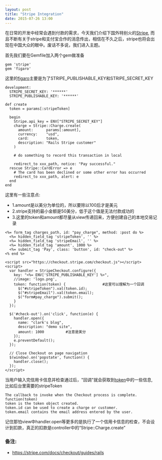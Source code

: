 ```yaml
---
layout: post
title: "Stripe Integration"
date: 2015-07-26 13:00
---
```


在日常的开发中经常会遇到付款的需求，今天我们介绍下国外特别火的[Stripe](https://stripe.com/), 而且不断有关于stripe和支付宝合作的消息传出，相信在不久之后，stripe也将会出现在中国大众的眼中。废话不多说，我们进入主题。

首先我们要在Gemfile加入两个gem做准备
```
gem 'stripe'
gem 'figaro'
```
这里的[figaro](https://github.com/laserlemon/figaro)主要是为了STRIPE_PUBLISHABLE_KEY和STRIPE_SECRET_KEY
```
development:
  STRIPE_SECRET_KEY: '******'
  STRIPE_PUBLISHABLE_KEY: '******'
```

```
def create
  token = params[:stripeToken]

  begin
    Stripe.api_key = ENV["STRIPE_SECRET_KEY"]
    charge = Stripe::Charge.create(
      amount:      params[:amount],
      currency:    "usd",
      card:        token,
      description: "Rails Stripe customer"
    )

    # do something to record this transaction in local

    redirect_to xxx_path, notice: "Pay successful."
  rescue Stripe::CardError => e
    # The card has been declined or some other error has occurred
    redirect_to xxx_path, alert: e
  end
end
```
这里有一些注意点:

* 1.amount是以美分为单位的，所以要除以100后才是美元
* 2.stripe支持的最小金额是50美分，低于这个值是无法付款成功的
* 3.这里的token和amount都尽量从view传递回来，方便创建自己的本地交易记录

```
<%= form_tag charges_path, id: "pay_charge", method: :post do %>
  <%= hidden_field_tag 'stripeToken', '' %>
  <%= hidden_field_tag 'stripeEmail', '' %>
  <%= hidden_field_tag 'amount', 1000 %>
  <%= submit_tag 'Pay', class: 'button', id: "check-out" %>
<% end %>

<script src="https://checkout.stripe.com/checkout.js"></script>
<script>
  var handler = StripeCheckout.configure({
    key: "<%= ENV['STRIPE_PUBLISHABLE_KEY'] %>",
    //image: 'logo.png',
    token: function(token) {                 #这里可以理解为一个回调
      $("#stripeToken").val(token.id);
      $("#stripeEmail").val(token.email);
      $("form#pay_charge").submit();
    }
  });

  $('#check-out').on('click', function(e) {
    handler.open({
      name: "clark's blog",
      description: "demo site",
      amount: 1000          #注意是美分 
    });
    e.preventDefault();
  });

  // Close Checkout on page navigation
  $(window).on('popstate', function() {
    handler.close();
  });
</script>
```
当用户输入完信用卡信息并检查通过后，"回调"就会获取到[token](https://stripe.com/docs/api#tokens)中的一些信息, 比如后台里需要的stripeToken

```
The callback to invoke when the Checkout process is complete. 
function(token) 
token is the token object created. 
token.id can be used to create a charge or customer. 
token.email contains the email address entered by the user.
```
记住那怕view中handler.open等更多的是执行了一个信用卡信息的检查，不会设计到扣款，真正的扣款是controller中的“Stripe::Charge.create”

### 备注:
* https://stripe.com/docs/checkout/guides/rails
